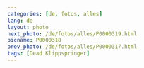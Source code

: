 ```yaml
---
categories: [de, fotos, alles]
lang: de
layout: photo
next_photo: /de/fotos/alles/P0000319.html
picname: P0000318
prev_photo: /de/fotos/alles/P0000317.html
tags: [Dead Klippspringer]
---
```

